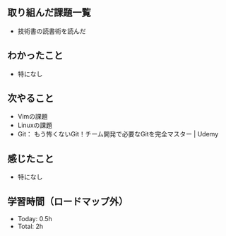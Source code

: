 ## 取り組んだ課題一覧
- 技術書の読書術を読んだ
## わかったこと
- 特になし
## 次やること
- Vimの課題
- Linuxの課題
- Git： もう怖くないGit！チーム開発で必要なGitを完全マスター | Udemy
## 感じたこと
- 特になし
## 学習時間（ロードマップ外）
- Today: 0.5h
- Total: 2h

<!--```toggl
LIST
FROM 2024-02-13 TO 2024-02-13
INCLUDE PROJECTS "HappinessChain", "Self-Study"
```-->
<!--```toggl
SUMMARY
FROM 2024-01-01 TO 2024-02-13
INCLUDE PROJECTS "HappinessChain", "Self-Study"
```-->
